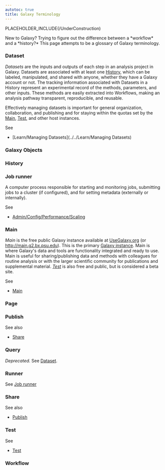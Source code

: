 ```yaml
---
autotoc: true
title: Galaxy Terminology
---
```


PLACEHOLDER_INCLUDE(/UnderConstruction)

<div class='right'></div>
New to Galaxy?  Trying to figure out the difference between a *workflow* and a *history?*  This page attempts to be a glossary of Galaxy terminology.

### Dataset

*Datasets* are the inputs and outputs of each step in an analysis project in Galaxy. Datasets are associated with at least one [History](#history), which can be labeled, manipulated, and shared with anyone, whether they have a Galaxy account or not. The tracking information associated with Datasets in a History represent an experimental record of the methods, parameters, and other inputs. These methods are easily extracted into Workflows, making an analysis pathway transparent, reproducible, and reusable.

Effectively managing datasets is important for general organization, collaboration, and publishing and for staying within the quotas set by the [Main](#main), [Test](#test), and other host instances. 

See 
* [Learn/Managing Datasets](../../Learn/Managing Datasets)

### Galaxy Objects

### History

### Job runner

A computer process responsible for starting and monitoring jobs, submitting jobs to a cluster (if configured), and for setting metadata (externally or internally).

See 
* [Admin/Config/Performance/Scaling](/src/Admin/Config/Performance/Scaling/index.md)

### Main

*Main* is the free public Galaxy instance available at [UseGalaxy.org](http://usegalaxy.org/) (or http://main.g2.bx.psu.edu). This is the primary [Galaxy instance](http://usegalaxy.org/). Main is where Galaxy's data and tools are functionality integrated and ready to use. Main is useful for sharing/publishing data and methods with colleagues for routine analysis or with the larger scientific community for publications and supplemental material. *[Test](/src/Test/index.md)* is also free and public, but is considered a beta site. 

See
* [Main](/src/Main/index.md)

### Page

### Publish

See also 
* [Share](#share)

### Query

*Deprecated.* See [Dataset](#dataset).

### Runner

See [Job runner](#job-runner)

### Share

See also 
* [Publish](#publish)

### Test

See
* [Test](/src/Test/index.md)

### Workflow

